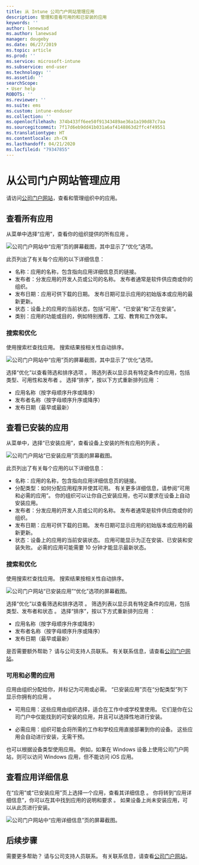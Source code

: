 ```yaml
---
title: 从 Intune 公司门户网站管理应用
description: 管理和查看可用的和已安装的应用
keywords: ''
author: lenewsad
ms.author: lanewsad
manager: dougeby
ms.date: 06/27/2019
ms.topic: article
ms.prod: ''
ms.service: microsoft-intune
ms.subservice: end-user
ms.technology: ''
ms.assetid: ''
searchScope:
- User help
ROBOTS: ''
ms.reviewer: ''
ms.suite: ems
ms.custom: intune-enduser
ms.collection: ''
ms.openlocfilehash: 374b433ff6ee50f91343489ae36a1a190d87c7aa
ms.sourcegitcommit: 7f17d6eb9dd41b031a6af4148863d2ffc4f49551
ms.translationtype: HT
ms.contentlocale: zh-CN
ms.lasthandoff: 04/21/2020
ms.locfileid: "79347855"
---
```

# <a name="manage-apps-from-the-company-portal-website"></a>从公司门户网站管理应用 
请访问[公司门户网站](https://portal.manage.microsoft.com)，查看和管理组织中的应用。 

## <a name="view-all-apps"></a>查看所有应用  
从菜单中选择“应用”，查看你的组织提供的所有应用  。 

   ![公司门户网站中“应用”页的屏幕截图，其中显示了“优化”选项。](./media/intune-view-apps-1907.png)  

此页列出了有关每个应用的以下详细信息：  

* 名称：应用的名称，包含指向应用详细信息页的链接。
* 发布者：分发应用的开发人员或公司的名称。 发布者通常是软件供应商或你的组织。  
* 发布日期：应用可供下载的日期。 发布日期可显示应用的初始版本或应用的最新更新。
* 状态：设备上的应用的当前状态，包括“可用”、“已安装”和“正在安装”。 
* 类别：应用的功能或目的，例如特别推荐、工程、教育和工作效率。  

### <a name="search-and-refine"></a>搜索和优化   

使用搜索栏查找应用。 搜索结果按相关性自动排序。  

   ![公司门户网站中“应用”页的屏幕截图，其中显示了“优化”选项。](./media/intune-refine-all-apps-1907.png)  

选择“优化”以查看筛选和排序选项  。 筛选列表以显示具有特定条件的应用，包括类型、可用性和发布者    。 选择“排序”，按以下方式重新排列应用  ：

* 应用名称（按字母顺序升序或降序） 
* 发布者名称（按字母顺序升序或降序） 
* 发布日期（最早或最新）  

## <a name="view-installed-apps"></a>查看已安装的应用  
从菜单中，选择“已安装应用”，查看设备上安装的所有应用的列表  。  

   ![公司门户网站“已安装应用”页面的屏幕截图。](./media/intune-installed-apps-1907.png)  


此页列出了有关每个应用的以下详细信息：  

* 名称：应用的名称，包含指向应用详细信息页的链接。
* 分配类型：如何分配应用程序并使其可用。 有关更多详细信息，请参阅“可用和必需的应用”。 你的组织可以让你自己安装应用，也可以要求在设备上自动安装应用。  
* 发布者：分发应用的开发人员或公司的名称。 发布者通常是软件供应商或你的组织。  
* 发布日期：应用可供下载的日期。 发布日期可显示应用的初始版本或应用的最新更新。
* 状态：设备上的应用的当前安装状态。 应用可能显示为正在安装、已安装和安装失败。 必需的应用可能需要 10 分钟才能显示最新状态。  

### <a name="search-and-refine"></a>搜索和优化  

使用搜索栏查找应用。 搜索结果按相关性自动排序。  

   ![公司门户网站“已安装应用”“优化”选项的屏幕截图。](./media/intune-installed-refine-1907.png)  

选择“优化”以查看筛选和排序选项  。 筛选列表以显示具有特定条件的应用，包括类型、发布者和状态    。 选择“排序”，按以下方式重新排列应用  ：

* 应用名称（按字母顺序升序或降序）  
* 发布者名称（按字母顺序升序或降序）  
* 发布日期（最早或最新）  

是否需要额外帮助？ 请与公司支持人员联系。 有关联系信息，请查看[公司门户网站](https://go.microsoft.com/fwlink/?linkid=2010980)。  

### <a name="available-and-required-apps"></a>可用和必需的应用
应用由组织分配给你，并标记为可用或必需。 “已安装应用”页在“分配类型”列下显示你拥有的应用   。 


* 可用应用：这些应用由组织选择，适合在工作中或学校里使用。 它们是你在公司门户中仅能找到的可安装的应用，并且可以选择性地进行安装。 

* 必需应用：组织可能会将所需的工作和学校应用直接部署到你的设备。 这些应用会自动进行安装，无需干预。 

也可以根据设备类型使用应用。 例如，如果在 Windows 设备上使用公司门户网站，则可以访问 Windows 应用，但不能访问 iOS 应用。  

## <a name="view-app-details"></a>查看应用详细信息  
在“应用”或“已安装应用”页上选择一个应用，查看其详细信息   。 你将转到“应用详细信息”，你可以在其中找到应用的说明和要求  。 如果设备上尚未安装应用，可以从此页进行安装。 


   ![公司门户网站中“应用详细信息”页的屏幕截图。](./media/intune-app-details-1907.png)  

## <a name="next-steps"></a>后续步骤
需要更多帮助？ 请与公司支持人员联系。 有关联系信息，请查看[公司门户网站](https://go.microsoft.com/fwlink/?linkid=2010980)。  
